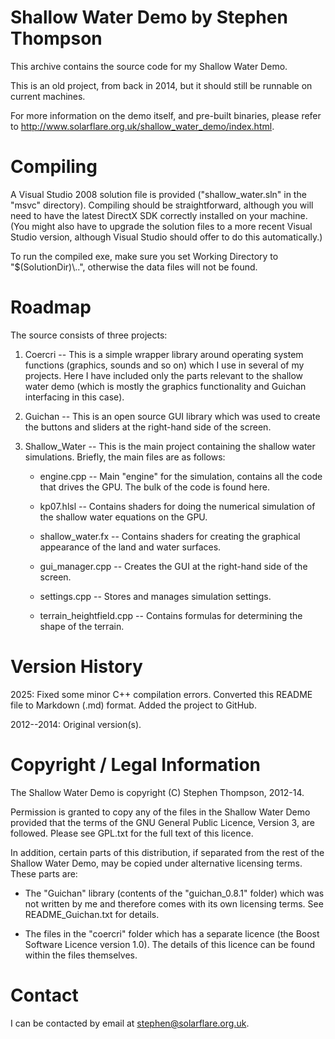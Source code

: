 ﻿# Shallow Water Demo by Stephen Thompson

This archive contains the source code for my Shallow Water Demo.

This is an old project, from back in 2014, but it should still be
runnable on current machines.

For more information on the demo itself, and pre-built binaries,
please refer to http://www.solarflare.org.uk/shallow_water_demo/index.html.


# Compiling

A Visual Studio 2008 solution file is provided ("shallow_water.sln" in
the "msvc" directory). Compiling should be straightforward, although
you will need to have the latest DirectX SDK correctly installed on
your machine. (You might also have to upgrade the solution files to a
more recent Visual Studio version, although Visual Studio should offer
to do this automatically.)

To run the compiled exe, make sure you set Working Directory to 
"$(SolutionDir)\\..", otherwise the data files will not be found.


# Roadmap

The source consists of three projects:

1) Coercri -- This is a simple wrapper library around operating system
functions (graphics, sounds and so on) which I use in several of my
projects. Here I have included only the parts relevant to the shallow
water demo (which is mostly the graphics functionality and Guichan
interfacing in this case).

2) Guichan -- This is an open source GUI library which was used to
create the buttons and sliders at the right-hand side of the screen.

3) Shallow_Water -- This is the main project containing the shallow
water simulations. Briefly, the main files are as follows:

   - engine.cpp -- Main "engine" for the simulation, contains all the
     code that drives the GPU. The bulk of the code is found here.

   - kp07.hlsl -- Contains shaders for doing the numerical simulation of
     the shallow water equations on the GPU.

   - shallow_water.fx -- Contains shaders for creating the graphical
     appearance of the land and water surfaces.

   - gui_manager.cpp -- Creates the GUI at the right-hand side of the
     screen.

   - settings.cpp -- Stores and manages simulation settings.

   - terrain_heightfield.cpp -- Contains formulas for determining the
     shape of the terrain.


# Version History

2025: Fixed some minor C++ compilation errors. Converted this README
file to Markdown (.md) format. Added the project to GitHub.

2012--2014: Original version(s). 


# Copyright / Legal Information

The Shallow Water Demo is copyright (C) Stephen Thompson, 2012-14.

Permission is granted to copy any of the files in the Shallow Water
Demo provided that the terms of the GNU General Public Licence,
Version 3, are followed. Please see GPL.txt for the full text of
this licence.

In addition, certain parts of this distribution, if separated from
the rest of the Shallow Water Demo, may be copied under alternative
licensing terms. These parts are:

* The "Guichan" library (contents of the "guichan_0.8.1" folder)
  which was not written by me and therefore comes with its own
  licensing terms. See README_Guichan.txt for details.

* The files in the "coercri" folder which has a separate licence
  (the Boost Software Licence version 1.0). The details of this
  licence can be found within the files themselves.


# Contact

I can be contacted by email at stephen@solarflare.org.uk.
